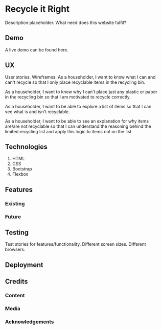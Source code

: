 # Recycle it Right
Description placeholder. What need does this website fulfil?

## Demo
A live demo can be found here.

## UX
User stories. Wireframes.
As a householder, I want to know what I can and can't recycle so that I only place recyclable items in the recycling bin.

As a householder, I want to know why I can't place just any plastic or paper in the recycling bin so that I am motivated to recycle correctly.

As a householder, I want to be able to explore a list of items so that I can see what is and isn't recyclable.

As a householder, I want to be able to see an explanation for why items are/are not recyclable so that I can understand the reasoning behind the limited recycling list and apply this logic to items not on the list.

## Technologies
1. HTML
2. CSS
3. Bootstrap
4. Flexbox

## Features
### Existing
### Future

## Testing
Test stories for features/functionality. Different screen sizes. Different browsers.

## Deployment

## Credits
### Content
### Media
### Acknowledgements
